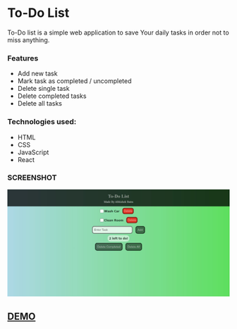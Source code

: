 # To-Do List

To-Do list is a simple web application to save Your daily tasks in order not to miss anything.

### Features
* Add new task
* Mark task as completed / uncompleted
* Delete single task
* Delete completed tasks
* Delete all tasks

### Technologies used:
* HTML
* CSS
* JavaScript
* React

### SCREENSHOT
![SCREENSHOT](./src/images/ss.JPG)

## [DEMO](https://abatra-to-do-list.herokuapp.com/)